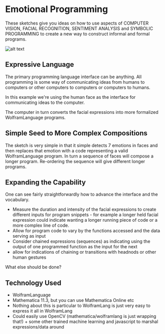 # Emotional Programming
These sketches give you ideas on how to use aspects of COMPUTER VISION, FACIAL RECOGNITION, SENTIMENT ANALYSIS and SYMBOLIC PROGRAMMING to create a new way to construct informal and formal programs.


![alt text](https://github.com/HeyMaslo/empathetic-sketches/tree/master/emotionprogramming/facecompute.png "Sample Face Programming")


## Expressive Language
The primary programming language interface can be anything.  All programming is some way of communicating ideas from humans to computers or other computers to computers or computers to humans.

In this example we're using the human face as the interface for communicating ideas to the computer.

The computer in turn converts the facial expressions into more formalized WolframLanguage programs.

## Simple Seed to More Complex Compositions
The sketch is very simple in that it simple detects 7 emotions in faces and then replaces that emotion with a code representing a valid WolframLanguage program.   In turn a sequence of faces will compose a longer program.  Re-ordering the sequence will give different longer programs.

## Expanding the Capability
One can see fairly straightforwardly how to advance the interface and the vocabulary.

  * Measure the duration and intensity of the facial expressions to create different inputs for program snippets - for example a longer held facial expression could indicate wanting a longer running piece of code or a more complex line of code.
  * Allow for program code to vary by the functions accessed and the data serving as input
  * Consider chained expressions (sequences) as indicating using the output of one programmed function as the input for the next
  * allow for indications of chaining or transitions with headnods or other human gestures

What else should be done?

## Technology Used

  * WolframLanguage
  * Mathematica 11.3, but you can use Mathematica Online etc
  * Nothing about this is particular to WolframLang is just very easy to express it all in WolframLang
  * Could easily use OpenCV (mathematica/wolframlang is just wrapping that!) + some other trained machine learning and javascript to marshal expressions/data around
